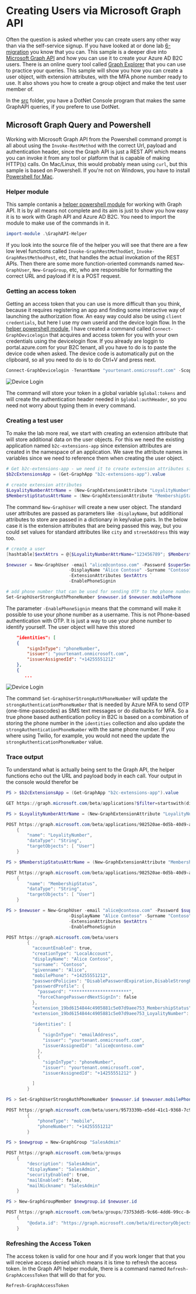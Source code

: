 # Creating Users via Microsoft Graph API

Often the question is asked whether you can create users any other way than via the self-service signup. If you have looked at or done lab [6-migration](/6-migration) you know that you can. This sample is a deeper dive into [Microsoft Graph API](https://docs.microsoft.com/en-us/graph/use-the-api) and how you can use it to create your Azure AD B2C users. There is an online query tool called [Graph Explorer](https://developer.microsoft.com/en-us/graph/graph-explorer) that you can use to practice your queries. This sample will show you how you can create a user object, with extension attributes, with the MFA phone number ready to use. It also shows you how to create a group object and make the test user member of.

In the [src](src) folder, you have a DotNet Console program that makes the same GraphAPI queries, if you prefere to use DotNet.

## Microsoft Graph Query and Powershell
Working with Microsoft Graph API from the Powershell command prompt is all about using the `Invoke-RestMethod` with the correct Url,  payload and authentication header, since the Graph API is just a REST API which means you can invoke it from any tool or platform that is capable of making HTTP(s) calls. On Mac/Linux, this would probably mean using `curl`, but this sample is based on Powershell. If you're not on Windows, you have to install [Powershell for Mac](https://docs.microsoft.com/en-us/powershell/scripting/install/installing-powershell-core-on-macos?view=powershell-7). 

### Helper module
This sample contanis a [helper powershell module](GrapiAPI-Helper.psm1) for working with Graph API. It is by all means not complete and its aim is just to show you how easy it is to work with Graph API and Azure AD B2C. You need to import the module to make use of the commands in it.

```powershell
import-module .\GraphAPI-Helper
```
If you look into the source file of the helper you will see that there are a few low level functions called `Invoke-GraphRestMethodGet`, `Invoke-GraphRestMethodPost`, etc, that handles the actual invokation of the REST APIs. Then there are some more function-oriented commands named `New-GraphUser`, `New-GrapGroup`, etc, who are responsible for formatting the correct URL and payload if it is a POST request.

### Getting an access token
Getting an access token that you can use is more difficult than you think, because it requires registering an app and finding some interactive way of launching the authorization flow. An easy way could also be using `client credentials`, but here I use my own userid and the device login flow. In the [helper powershell module](GrapiAPI-Helper.psm1), I have created a command called `Connect-GraphDevicelogin` that acquires and access token for you with your own credentials using the devicelogin flow. If you already are loggin to portal.azure.com for your B2C tenant, all you have to do is to paste the device code when asked. The device code is automatically put on the clipboard, so all you need to do is to do Ctrl+V and press next.

```powershell
Connect-GraphDevicelogin -TenantName "yourtenant.onmicrosoft.com" -Scope "Users.ReadWrite.All Groups.ReadWrite.All Applications.ReadWrite.All UserAuthenticationMethod.ReadWrite.All"
```

![Device Login](/media/7-graphapi-devicelogin.png)

  
The command will store your token in a global variable `$global:tokens` and will create the authentication header needed in `$global:authHeader`, so you need not worry about typing them in every command. 

### Creating a test user

To make the lab more real, we start with creating an extension attribute that will store additional data on the user objects. For this we need the existing application named `b2c-extensions-app` since extension attributes are created in the namespace of an application. We save the attribute names in variables since we need to reference them when creating the user object.

```powershell
# Get b2c-extensions-app - we need it to create extension attributes since AAD extensions have a namespace of an app
$b2cExtensionsApp = (Get-GraphApp "b2c-extensions-app").value

# create extension attributes
$LoyalityNumberAttrName = (New-GraphExtensionAttribute "LoyalityNumber" $b2cExtensionsApp "String").name
$MemberstipStatusAttrName = (New-GraphExtensionAttribute "MembershipStatus" $b2cExtensionsApp "String").name
```

The command `New-GraphUser` will create a new user object. The standard user attributes are passed as parameters like `-DisplayName`, but additional attributes to store are passed in a dictionary in key/value pairs. In the below case it is the extension attributes that are being passed this way, but you could set values for standard attributes like `city` and `streetAddress` this way too. 

```powershell
# create a user
[hashtable]$extAttrs = @{$LoyalityNumberAttrName="123456789"; $MemberstipStatusAttrName="Gold"}

$newuser = New-GraphUser -email "alice@contoso.com" -Password $superSecretPassword `
                        -DisplayName "Alice Contoso" -Surname "Contoso" -GivenName "Alice" -MobilePhone "+14255551212" `
                        -ExtensionAttributes $extAttrs `
                        -EnablePhoneSignin

# add phone number that can be used for sending OTP to the phone number
Set-GraphUserStrongAuthPhoneNumber $newuser.id $newuser.mobilePhone
```
The parameter `-EnablePhoneSignin` means that the command will make it possible to use your phone number as a username. This is not Phone-based authentication with OTP. It is just a way to use your phone number to identify yourself. The user object will have this stored

```json
    "identities": [
    {
        "signInType": "phoneNumber",
        "issuer": "yourtenant.onmicrosoft.com",
        "issuerAssignedId": "+14255551212"
    },
    {        
       ...
```

![Device Login](/media/7-graphapi-phonesignin.png)

The command `Set-GraphUserStrongAuthPhoneNumber` will update the `strongAuthenticationPhoneNumber` that is needed by Azure MFA to send OTP (one-time-passcodes) as SMS text messages or do dialbacks for MFA. So a true phone based authentication policy in B2C is based on a combination of storing the phone number in the `identities` collection and also update the `strongAuthenticationPhoneNumber` with the same phone number. If you where using Twilio, for example, you would not need the update the `strongAuthenticationPhoneNumber` value.

### Trace output 
To understand what is actually being sent to the Graph API, the helper functions echo out the URL and payload body in each call. Your output in the console would therefor be



```Powershell
PS > $b2cExtensionsApp = (Get-GraphApp "b2c-extensions-app").value

GET https://graph.microsoft.com/beta/applications?$filter=startswith(displayName,'b2c-extensions-app')

PS > $LoyalityNumberAttrName = (New-GraphExtensionAttribute "LoyalityNumber" $b2cExtensionsApp "String").name

POST https://graph.microsoft.com/beta/applications/982520ae-0d5b-40d9-ad0d-27bb78c9befe/extensionProperties
    {
        "name": "LoyalityNumber",
        "dataType": "String",
        "targetObjects": [ "User"]
    }

PS > $MemberstipStatusAttrName = (New-GraphExtensionAttribute "MembershipStatus" $b2cExtensionsApp "String").name

POST https://graph.microsoft.com/beta/applications/982520ae-0d5b-40d9-ad0d-27bb78c9befe/extensionProperties
    {
        "name": "MembershipStatus",
        "dataType": "String",
        "targetObjects": [ "User"]
    }

PS > $newuser = New-GraphUser -email "alice@contoso.com" -Password $superSecretPassword `
                        -DisplayName "Alice Contoso" -Surname "Contoso" -GivenName "Alice" -MobilePhone "+14255551212" `
                        -ExtensionAttributes $extAttrs `
                        -EnablePhoneSignin

POST https://graph.microsoft.com/beta/users
        {
          "accountEnabled": true,
          "creationType": "LocalAccount",
          "displayName": "Alice Contoso",
          "surname": "Contoso",
          "givenname": "Alice",
          "mobilePhone": "+14255551212",
          "passwordPolicies": "DisablePasswordExpiration,DisableStrongPassword",
          "passwordProfile": {
            "password": "**********************",
            "forceChangePasswordNextSignIn": false
          },
          "extension_19bd6154844c4905881c5e07d9aee753_MembershipStatus": "Gold",
          "extension_19bd6154844c4905881c5e07d9aee753_LoyalityNumber": "123456789",

          "identities": [
            {
              "signInType": "emailAddress",
              "issuer": "yourtenant.onmicrosoft.com",
              "issuerAssignedId": "alice@contoso.com"
            },
            { 
              "signInType": "phoneNumber", 
              "issuer": "yourtenant.onmicrosoft.com", 
              "issuerAssignedId": "+14255551212" }

          ]
        }

PS > Set-GraphUserStrongAuthPhoneNumber $newuser.id $newuser.mobilePhone

POST https://graph.microsoft.com/beta/users/9573339b-e5dd-41c1-9368-7c995d51a073/authentication/phoneMethods
        {
            "phoneType": "mobile",
            "phoneNumber": "+14255551212"
        }

PS > $newgroup = New-GraphGroup "SalesAdmin"

POST https://graph.microsoft.com/beta/groups
    {
        "description": "SalesAdmin",
        "displayName": "SalesAdmin",
        "securityEnabled": true,
        "mailEnabled": false,
        "mailNickname": "SalesAdmin"
    }

PS > New-GraphGroupMember $newgroup.id $newuser.id 

POST https://graph.microsoft.com/beta/groups/73753dd5-9c66-4dd6-99cc-84b33611ce62/members/$ref
    {
        "@odata.id": "https://graph.microsoft.com/beta/directoryObjects/9573339b-e5dd-41c1-9368-7c995d51a073"
    }

```

### Refreshing the Access Token

The access token is valid for one hour and if you work longer that that you will receive access denied which means it is time to refresh the access token. In the Graph API helper module, there is a command named `Refresh-GraphAccessToken` that will do that for you.

```Powershell
Refresh-GraphAccessToken
```